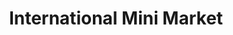 ---
title: "International Mini Market"
url: /evesham/international-mini-market/
shop: convenience
---